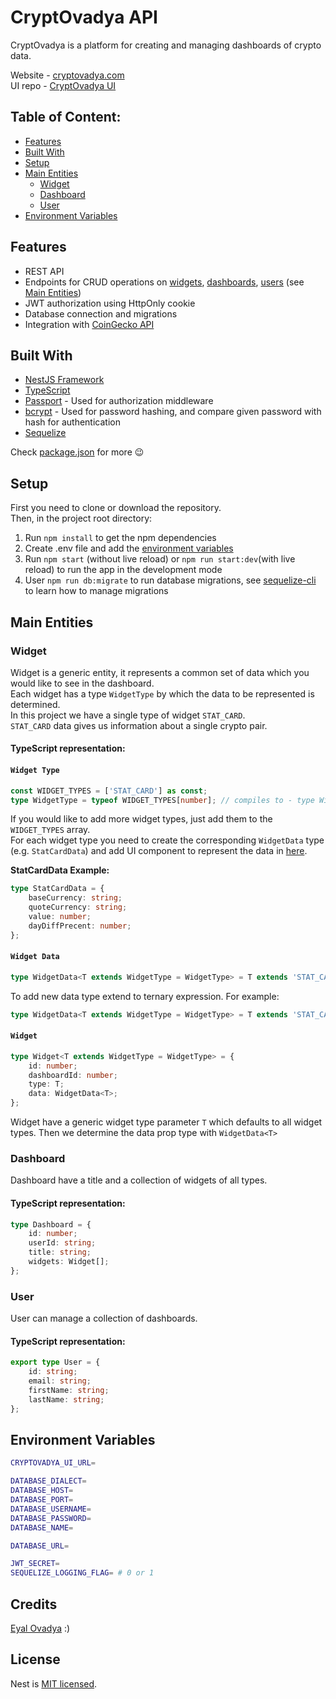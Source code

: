 # CryptOvadya API
CryptOvadya is a platform for creating and managing dashboards of crypto data.

Website - [cryptovadya.com](https://www.cryptovadya.com) \
UI repo - [CryptOvadya UI](https://github.com/eyalovadya/cryptovadya-ui)

## Table of Content:

- [Features](#features)
- [Built With](#built-with)
- [Setup](#setup)
- [Main Entities](#main-entities)
  - [Widget](#widget)
  - [Dashboard](#dashboard)
  - [User](#user)
- [Environment Variables](#environment-variables)

## Features
- REST API
- Endpoints for CRUD operations on [widgets](#widget), [dashboards](#dashboard), [users](#user) (see [Main Entities](#main-entities))
- JWT authorization using HttpOnly cookie
- Database connection and migrations
- Integration with [CoinGecko API](https://www.coingecko.com/en/api/documentation)

## Built With

- [NestJS Framework](https://nestjs.com/)
- [TypeScript](https://www.typescriptlang.org/)
- [Passport](https://www.passportjs.org/) - Used for authorization middleware
- [bcrypt](https://www.npmjs.com/package/bcrypt) - Used for password hashing, and compare given password with hash for authentication
- [Sequelize](https://sequelize.org/)

Check [package.json](https://github.com/eyalovadya/cryptovadya-api/blob/master/package.json) for more :wink:

## Setup

First you need to clone or download the repository.\
Then, in the project root directory:
1. Run `npm install` to get the npm dependencies
2. Create .env file and add the [environment variables](#environment-variables)
3. Run `npm start` (without live reload) or `npm run start:dev`(with live reload) to run the app in the development mode 
4. User `npm run db:migrate` to run database migrations, see [sequelize-cli](https://sequelize.org/docs/v6/other-topics/migrations/) to learn how to manage migrations 

## Main Entities

### Widget
Widget is a generic entity, it represents a common set of data which you would like to see in the dashboard. \
Each widget has a type `WidgetType` by which the data to be represented is determined. \
In this project we have a single type of widget `STAT_CARD`. \
`STAT_CARD` data gives us information about a single crypto pair.

#### TypeScript representation: 

#### `Widget Type`
```typescript
const WIDGET_TYPES = ['STAT_CARD'] as const;
type WidgetType = typeof WIDGET_TYPES[number]; // compiles to - type WidgetType = 'STAT_CARD'
```
If you would like to add more widget types, just add them to the `WIDGET_TYPES` array. \
For each widget type you need to create the corresponding `WidgetData` type (e.g. `StatCardData`) and add UI component to represent the data in [here](https://github.com/eyalovadya/cryptovadya-ui/blob/master/src/components/pages/singleDashboard/components/dashboardWidget/DashboardWidget.tsx).

**StatCardData Example:**
```typescript
type StatCardData = {
    baseCurrency: string;
    quoteCurrency: string;
    value: number;
    dayDiffPrecent: number;
};
```

#### `Widget Data`
```typescript
type WidgetData<T extends WidgetType = WidgetType> = T extends 'STAT_CARD' ? StatCardData : any;
```
To add new data type extend to ternary expression. 
For example: 
```typescript
type WidgetData<T extends WidgetType = WidgetType> = T extends 'STAT_CARD' ? StatCardData : 'NEW_TYPE' ? NewTypeData : any;
```

#### `Widget`
```typescript
type Widget<T extends WidgetType = WidgetType> = {
    id: number;
    dashboardId: number;
    type: T;
    data: WidgetData<T>;
};
```
Widget have a generic widget type parameter `T` which defaults to all widget types. Then we determine the data prop type with `WidgetData<T>`

### Dashboard
Dashboard have a title and a collection of widgets of all types.

#### TypeScript representation: 
```typescript
type Dashboard = {
    id: number;
    userId: string;
    title: string;
    widgets: Widget[];
};
```

### User
User can manage a collection of dashboards.


#### TypeScript representation: 
```typescript
export type User = {
    id: string;
    email: string;
    firstName: string;
    lastName: string;
};
```

## Environment Variables
```sh
CRYPTOVADYA_UI_URL=

DATABASE_DIALECT=
DATABASE_HOST=
DATABASE_PORT=
DATABASE_USERNAME=
DATABASE_PASSWORD=
DATABASE_NAME=

DATABASE_URL=

JWT_SECRET=
SEQUELIZE_LOGGING_FLAG= # 0 or 1
```

## Credits
[Eyal Ovadya](https://github.com/eyalovadya) :)

## License

Nest is [MIT licensed](LICENSE).
